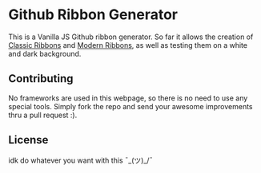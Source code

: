 # Github Ribbon Generator
This is a Vanilla JS Github ribbon generator. So far it allows the creation of [Classic Ribbons](https://github.blog/2008-12-19-github-ribbons/)
and [Modern Ribbons](http://tholman.com/github-corners/), as well as testing them on a white and dark background.

## Contributing
No frameworks are used in this webpage, so there is no need to use any special tools. Simply fork the repo and send your awesome 
improvements thru a pull request :).

## License
idk do whatever you want with this ¯\_(ツ)_/¯
